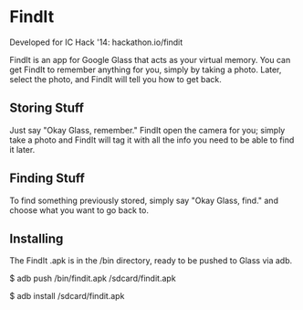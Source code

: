 FindIt
=======

Developed for IC Hack '14: hackathon.io/findit

FindIt is an app for Google Glass that acts as your virtual memory. You can
get FindIt to remember anything for you, simply by taking a photo. Later, select
the photo, and FindIt will tell you how to get back.

## Storing Stuff

Just say "Okay Glass, remember." FindIt open the camera for you; simply take a photo and FindIt
will tag it with all the info you need to be able to find it later.

## Finding Stuff

To find something previously stored, simply say "Okay Glass, find." and
choose what you want to go back to.

## Installing

The FindIt .apk is in the /bin directory, ready to be pushed to Glass via adb.

$ adb push /bin/findit.apk /sdcard/findit.apk

$ adb install /sdcard/findit.apk